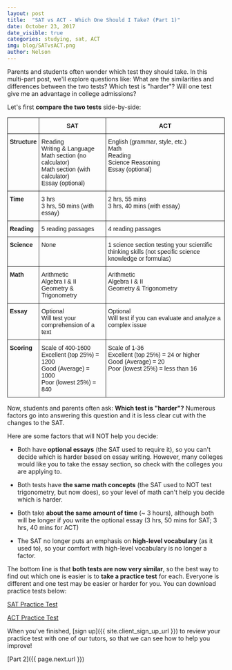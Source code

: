 ```yaml
---
layout: post
title:  "SAT vs ACT - Which One Should I Take? (Part 1)"
date: October 23, 2017
date_visible: true
categories: studying, sat, ACT
img: blog/SATvsACT.png
author: Nelson
---
```

Parents and students often wonder which test they should take. In this multi-part post, we'll explore questions like: What are the similarities and differences between the two tests? Which test is "harder"? Will one test give me an advantage in college admissions?

<!--more-->
Let's first **compare the two tests** side-by-side:

<style type="text/css">
.tg  {border-collapse:collapse;border-spacing:0;}
.tg td{font-family:Arial, sans-serif;font-size:14px;padding:10px 5px;border-style:solid;border-width:1px;overflow:hidden;word-break:normal;}
.tg th{font-family:Arial, sans-serif;font-size:14px;font-weight:normal;padding:10px 5px;border-style:solid;border-width:1px;overflow:hidden;word-break:normal;}
.tg .tg-yw4l{vertical-align:top}
.tg .tg-9hbo{font-weight:bold;vertical-align:top}
</style>
<table class="tg">
  <tr>
    <th class="tg-yw4l"></th>
    <th class="tg-9hbo">SAT</th>
    <th class="tg-9hbo">ACT</th>
  </tr>
  <tr>
    <td class="tg-9hbo">Structure </td>
    <td class="tg-yw4l">Reading<br>Writing &amp; Language<br>Math section (no calculator)<br>Math section (with calculator)<br>Essay (optional)</td>
    <td class="tg-yw4l">English (grammar, style, etc.)<br>Math<br>Reading<br>Science Reasoning<br>Essay (optional)</td>
  </tr>
  <tr>
    <td class="tg-9hbo">Time</td>
    <td class="tg-yw4l">3 hrs<br>3 hrs, 50 mins (with essay)</td>
    <td class="tg-yw4l">2 hrs, 55 mins<br>3 hrs, 40 mins (with essay)</td>
  </tr>
  <tr>
    <td class="tg-9hbo">Reading</td>
    <td class="tg-yw4l">5 reading passages</td>
    <td class="tg-yw4l">4 reading passages</td>
  </tr>
  <tr>
    <td class="tg-9hbo">Science</td>
    <td class="tg-yw4l">None</td>
    <td class="tg-yw4l">1 science section testing your scientific thinking skills (not specific science knowledge or formulas)</td>
  </tr>
  <tr>
    <td class="tg-9hbo">Math</td>
    <td class="tg-yw4l">Arithmetic<br>Algebra I &amp; II<br>Geometry &amp; Trigonometry</td>
    <td class="tg-yw4l">Arithmetic<br>Algebra I &amp; II<br>Geometry &amp; Trigonometry</td>
  </tr>
  <tr>
    <td class="tg-9hbo">Essay</td>
    <td class="tg-yw4l">Optional<br>Will test your comprehension of a text</td>
    <td class="tg-yw4l">Optional<br>Will test if you can evaluate and analyze a complex issue</td>
  </tr>
  <tr>
    <td class="tg-9hbo">Scoring</td>
    <td class="tg-yw4l">Scale of 400-1600<br>Excellent (top 25%) = 1200<br>Good (Average) = 1000<br>Poor (lowest 25%) = 840</td>
    <td class="tg-yw4l">Scale of 1-36<br>Excellent (top 25%) = 24 or higher<br>Good (Average) = 20<br>Poor (lowest 25%) = less than 16</td>
  </tr>
</table>

Now, students and parents often ask: **Which test is "harder"?** Numerous factors go into answering this question and it is less clear cut with the changes to the SAT.

Here are some factors that will NOT help you decide:

 - Both have **optional essays** (the SAT used to require it), so you can't decide which is harder based on essay writing. However, many colleges would like you to take the essay section, so check with the colleges you are applying to.

 - Both tests have **the same math concepts** (the SAT used to NOT test trigonometry, but now does), so your level of math can't help you decide which is harder.

 - Both take **about the same amount of time** (~ 3 hours), although both will be longer if you write the optional essay (3 hrs, 50 mins for SAT; 3 hrs, 40 mins for ACT)

 - The SAT no longer puts an emphasis on **high-level vocabulary** (as it used to), so your comfort with high-level vocabulary is no longer a factor.

The bottom line is that **both tests are now very similar**, so the best way to find out which one is easier is to **take a practice test** for each. Everyone is different and one test may be easier or harder for you. You can download practice tests below:

[SAT Practice Test](https://drive.google.com/open?id=0B4P8JLgRj__SRVgwMGJySFhHbDg)

[ACT Practice Test](https://drive.google.com/open?id=0B4P8JLgRj__SYjlLM2dTS1c1cFk)

When you've finished, [sign up]({{ site.client_sign_up_url }}) to review your practice test with one of our tutors, so that we can see how to help you improve!

[Part 2]({{ page.next.url }})

